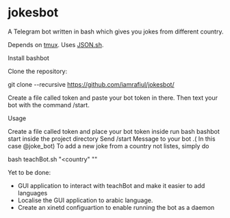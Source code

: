 # jokesbot
A Telegram bot written in bash which gives you jokes from different country.

Depends on <a href="http://github.com/tmux/tmux">tmux</a>. Uses <a href="http://github.com/dominictarr/JSON.sh">JSON.sh</a>.

Install bashbot

Clone the repository:

git clone --recursive https://github.com/iamrafiul/jokesbot/

Create a file called token and paste your bot token in there. Then text your bot with the command /start.

Usage

Create a file called token and place your bot token inside
run bash bashbot start inside the project directory
Send /start Message to your bot .( In this case @joke_bot)
To add a new joke from a country not listes, simply do 

bash teachBot.sh "<country" "<jokes>"

Yet to be done:

- GUI application to interact with teachBot and make it easier to add languages
- Localise the GUI application to arabic language.
- Create an xinetd configuartion to enable running the bot as a daemon

